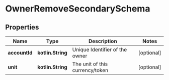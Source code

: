 
# OwnerRemoveSecondarySchema

## Properties
Name | Type | Description | Notes
------------ | ------------- | ------------- | -------------
**accountId** | **kotlin.String** | Unique Identifier of the owner |  [optional]
**unit** | **kotlin.String** | The unit of this currency/token |  [optional]



